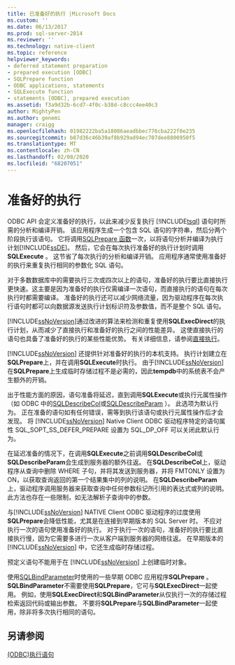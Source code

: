 ```yaml
---
title: 已准备好的执行 |Microsoft Docs
ms.custom: ''
ms.date: 06/13/2017
ms.prod: sql-server-2014
ms.reviewer: ''
ms.technology: native-client
ms.topic: reference
helpviewer_keywords:
- deferred statement preparation
- prepared execution [ODBC]
- SQLPrepare function
- ODBC applications, statements
- SQLExecute function
- statements [ODBC], prepared execution
ms.assetid: f3a9d32b-6cd7-4f0c-b38d-c8ccc4ee40c3
author: MightyPen
ms.author: genemi
manager: craigg
ms.openlocfilehash: 01982222ba5a18086aeadbbec776cba222f0e235
ms.sourcegitcommit: b87d36c46b39af8b929ad94ec707dee8800950f5
ms.translationtype: MT
ms.contentlocale: zh-CN
ms.lasthandoff: 02/08/2020
ms.locfileid: "68207051"
---
```

# <a name="prepared-execution"></a>准备好的执行
  ODBC API 会定义准备好的执行，以此来减少反复执行 [!INCLUDE[tsql](../../../includes/tsql-md.md)] 语句时所需的分析和编译开销。 该应用程序生成一个包含 SQL 语句的字符串，然后分两个阶段执行该语句。 它将调用[SQLPrepare 函数](https://go.microsoft.com/fwlink/?LinkId=59360)一次，以将语句分析并编译为执行计划[!INCLUDE[ssDE](../../../includes/ssde-md.md)]。 然后，它会在每次执行准备好的执行计划时调用**SQLExecute** 。 这节省了每次执行的分析和编译开销。 应用程序通常使用准备好的执行来重复执行相同的参数化 SQL 语句。  
  
 对于多数数据库中的需要执行三次或四次以上的语句，准备好的执行要比直接执行更快速。这主要是因为准备好的执行仅需编译一次语句，而直接执行的语句在每次执行时都需要编译。 准备好的执行还可以减少网络流量，因为驱动程序在每次执行语句时都可以向数据源发送执行计划标识符及参数值，而不是整个 SQL 语句。  
  
 [!INCLUDE[ssNoVersion](../../../includes/ssnoversion-md.md)]通过改进的算法来检测和重复使用**SQLExecDirect**的执行计划，从而减少了直接执行和准备好的执行之间的性能差异。 这使直接执行的语句也具备了准备好的执行的某些性能优势。 有关详细信息，请参阅[直接执行](direct-execution.md)。  
  
 
  [!INCLUDE[ssNoVersion](../../../includes/ssnoversion-md.md)] 还提供针对准备好的执行的本机支持。 执行计划建立在**SQLPrepare**上，并在调用**SQLExecute**时执行。 由于[!INCLUDE[ssNoVersion](../../../includes/ssnoversion-md.md)]在**SQLPrepare**上生成临时存储过程不是必需的，因此**tempdb**中的系统表不会产生额外的开销。  
  
 出于性能方面的原因，语句准备将延迟，直到调用**SQLExecute**或执行元属性操作（如 ODBC 中的[SQLDescribeCol](../../native-client-odbc-api/sqldescribecol.md)或[SQLDescribeParam](../../native-client-odbc-api/sqldescribeparam.md) ）。 此选项为默认行为。 正在准备的语句如有任何错误，需等到执行该语句或执行元属性操作后才会发现。 将 [!INCLUDE[ssNoVersion](../../../includes/ssnoversion-md.md)] Native Client ODBC 驱动程序特定的语句属性 SQL_SOPT_SS_DEFER_PREPARE 设置为 SQL_DP_OFF 可以关闭此默认行为。  
  
 在延迟准备的情况下，在调用**SQLExecute**之前调用**SQLDescribeCol**或**SQLDescribeParam**会生成到服务器的额外往返。 在**SQLDescribeCol**上，驱动程序从查询中删除 WHERE 子句，并将其发送到服务器，并将 FMTONLY 设置为 ON，以获取查询返回的第一个结果集中的列的说明。 在**SQLDescribeParam**上，驱动程序调用服务器来获取查询中任何参数标记所引用的表达式或列的说明。 此方法也存在一些限制，如无法解析子查询中的参数。  
  
 与[!INCLUDE[ssNoVersion](../../../includes/ssnoversion-md.md)] NATIVE Client ODBC 驱动程序的过度使用**SQLPrepare**会降低性能，尤其是在连接到早期版本的 SQL Server 时。 不应对执行一次的语句使用准备好的执行。 对于执行一次的语句，准备好的执行要比直接执行慢，因为它需要多进行一次从客户端到服务器的网络往返。 在早期版本的 [!INCLUDE[ssNoVersion](../../../includes/ssnoversion-md.md)] 中，它还生成临时存储过程。  
  
 预定义语句不能用于在 [!INCLUDE[ssNoVersion](../../../includes/ssnoversion-md.md)] 上创建临时对象。  
  
 使用[SQLBindParameter](../../native-client-odbc-api/sqlbindparameter.md)时使用的一些早期 ODBC 应用程序**SQLPrepare** 。 **SQLBindParameter**不需要使用**SQLPrepare**，它可与**SQLExecDirect**一起使用。 例如，使用**SQLExecDirect**和**SQLBindParameter**从仅执行一次的存储过程检索返回代码或输出参数。 不要将**SQLPrepare**与**SQLBindParameter**一起使用，除非将多次执行相同的语句。  
  
## <a name="see-also"></a>另请参阅  
 [&#40;ODBC&#41;执行语句](executing-statements-odbc.md)  
  
  
